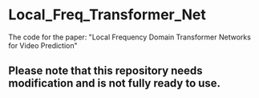 # Local_Freq_Transformer_Net

The code for the paper: "Local Frequency Domain Transformer Networks for Video Prediction"

## Please note that this repository needs modification and is not fully ready to use.
